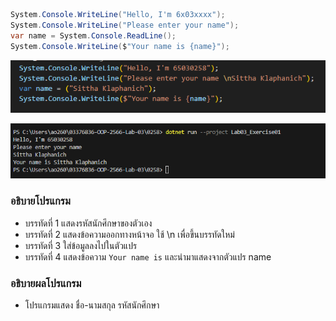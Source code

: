 ```cs
System.Console.WriteLine("Hello, I'm 6x03xxxx");
System.Console.WriteLine("Please enter your name");
var name = System.Console.ReadLine();  
System.Console.WriteLine($"Your name is {name}");
```

![](/Pictures/Picture-13.png)

![](/Pictures//Picture-14.png)


### อธิบายโปรแกรม

- บรรทัดที่ 1 แสดงรหัสนักศึกษาของตัวเอง
- บรรทัดที่ 2 แสดงข้อความออกทางหน้าจอ ใช้ \n เพื่อขึ้นบรรทัดใหม่
- บรรทัดที่ 3 ใส่ข้อมูลลงไปในตัวแปร
- บรรทัดที่ 4 แสดงข้อความ `Your name is` และนำมาแสดงจากตัวแปร name

### อธิบายผลโปรแกรม
- โปรแกรมแสดง ชื่อ-นามสกุล รหัสนักศึกษา





